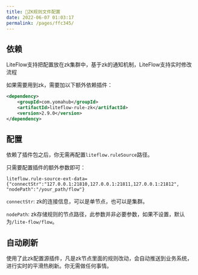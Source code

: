 ```yaml
---
title: 📗ZK规则文件配置
date: 2022-06-07 01:03:17
permalink: /pages/ffc345/
---
```


## 依赖

LiteFlow支持把配置放在zk集群中，基于zk的通知机制，LiteFlow支持实时修改流程

如果需要用到zk，需要加以下额外依赖插件：

```xml
<dependency>
    <groupId>com.yomahub</groupId>
    <artifactId>liteflow-rule-zk</artifactId>
    <version>2.9.0</version>
</dependency>
```

## 配置

依赖了插件包之后，你无需再配置`liteflow.ruleSource`路径。

只需要配置插件的额外参数即可：

```properties
liteflow.rule-source-ext-data={"connectStr":"127.0.0.1:21810,127.0.0.1:21811,127.0.0.1:21812", "nodePath":"/your_path/flow"}
```

`connectStr`: zk的连接信息，可以是单节点，也可以是集群。

`nodePath`: zk存储规则的节点路径，此参数并非必要参数，如果不设置，默认为`/lite-flow/flow`。

## 自动刷新
使用了此zk配置源插件，凡是zk节点里面的规则改动，会自动推送到业务系统，进行实时的平滑热刷新。你无需做任何事情。
